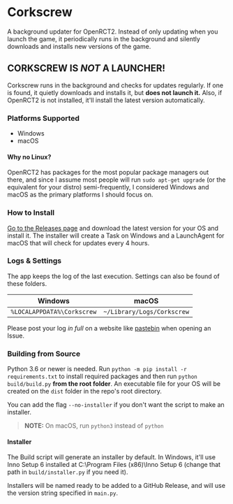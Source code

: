 # Corkscrew
A background updater for OpenRCT2. Instead of only updating when you launch the game, it periodically runs in the background and silently downloads and installs new versions of the game.

## CORKSCREW IS *NOT* A LAUNCHER!
Corkscrew runs in the background and checks for updates regularly. If one is found, it quietly downloads and installs it, but **does not launch it.**
Also, if OpenRCT2 is not installed, it'll install the latest version automatically.

### Platforms Supported
- Windows
- macOS

#### Why no Linux?
OpenRCT2 has packages for the most popular package managers out there, and since I assume most people will run `sudo apt-get upgrade` (or the equivalent for your distro) semi-frequently, I considered Windows and macOS as the primary platforms I should focus on.

### How to Install
[Go to the Releases page](https://github.com/AndroidWG/Corkscrew/releases) and download the latest version for your OS and install it. The installer will create a Task on Windows and a LaunchAgent for macOS that will check for updates every 4 hours.

### Logs & Settings
The app keeps the log of the last execution. Settings can also be found of these folders.

| Windows                    | macOS                      |
|----------------------------|----------------------------|
| `%LOCALAPPDATA%\Corkscrew` | `~/Library/Logs/Corkscrew` |

Please post your log *in full* on a website like [pastebin](https://pastebin.com/) when opening an Issue.

### Building from Source
Python 3.6 or newer is needed. Run `python -m pip install -r requirements.txt` to install required packages and then run `python build/build.py` **from the root folder**. An executable file for your OS will be created on the `dist` folder in the repo's root directory.

You can add the flag `--no-installer` if you don't want the script to make an installer.

> **NOTE:** On macOS, run `python3` instead of `python`
 
#### Installer
The Build script will generate an installer by default. In Windows, it'll use Inno Setup 6 installed at C:\Program Files (x86)\Inno Setup 6 (change that path in `build/installer.py` if you need it).

Installers will be named ready to be added to a GitHub Release, and will use the version string specified in `main.py`.